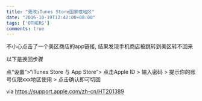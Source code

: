 ```yaml
---
title: "更改iTunes Store国家或地区"
date: "2016-10-19T12:42:00+08:00"
tags: ['OTHERS']
comments: true
---
```



不小心点击了一个美区商店的app链接, 结果发现手机商店被跳转到美区转不回来

以下是换回步骤

点“设置”>“iTunes Store 与 App Store”> 点击Apple ID > 输入密码 > 提示你的账号仅限xxx地区使用 > 点击确认即可切回

via <https://support.apple.com/zh-cn/HT201389>